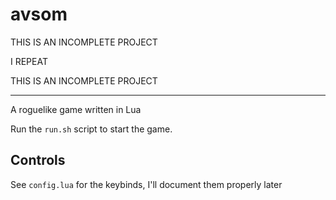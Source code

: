 # avsom

THIS IS AN INCOMPLETE PROJECT

I REPEAT

THIS IS AN INCOMPLETE PROJECT

---

A roguelike game written in Lua

Run the `run.sh` script to start the game.

## Controls

See `config.lua` for the keybinds, I'll document them properly later
